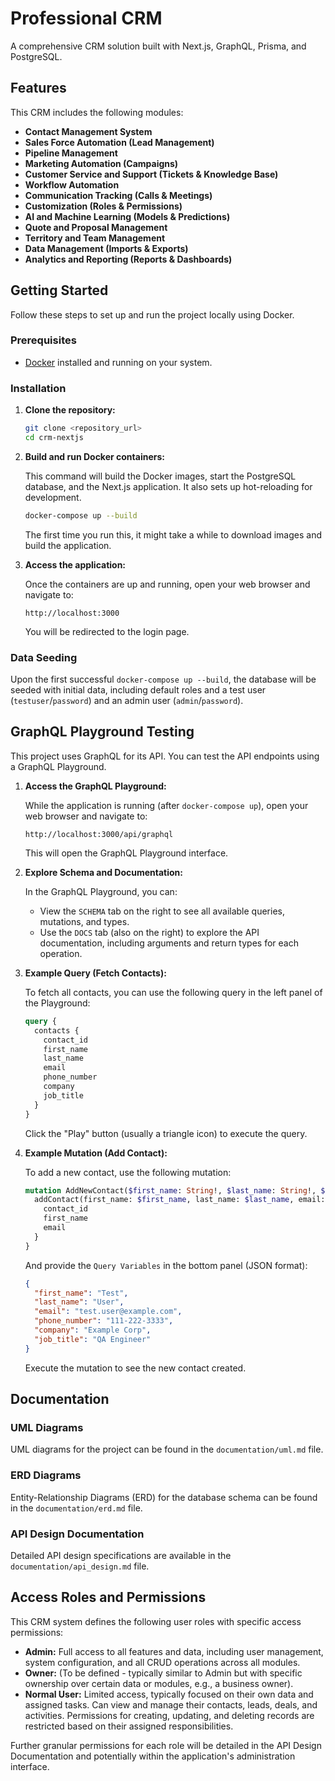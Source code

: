 # Professional CRM

A comprehensive CRM solution built with Next.js, GraphQL, Prisma, and PostgreSQL.

## Features

This CRM includes the following modules:

*   **Contact Management System**
*   **Sales Force Automation (Lead Management)**
*   **Pipeline Management**
*   **Marketing Automation (Campaigns)**
*   **Customer Service and Support (Tickets & Knowledge Base)**
*   **Workflow Automation**
*   **Communication Tracking (Calls & Meetings)**
*   **Customization (Roles & Permissions)**
*   **AI and Machine Learning (Models & Predictions)**
*   **Quote and Proposal Management**
*   **Territory and Team Management**
*   **Data Management (Imports & Exports)**
*   **Analytics and Reporting (Reports & Dashboards)**

## Getting Started

Follow these steps to set up and run the project locally using Docker.

### Prerequisites

*   [Docker](https://www.docker.com/products/docker-desktop) installed and running on your system.

### Installation

1.  **Clone the repository:**

    ```bash
    git clone <repository_url>
    cd crm-nextjs
    ```

2.  **Build and run Docker containers:**

    This command will build the Docker images, start the PostgreSQL database, and the Next.js application. It also sets up hot-reloading for development.

    ```bash
    docker-compose up --build
    ```

    The first time you run this, it might take a while to download images and build the application.

3.  **Access the application:**

    Once the containers are up and running, open your web browser and navigate to:

    ```
    http://localhost:3000
    ```

    You will be redirected to the login page.

### Data Seeding

Upon the first successful `docker-compose up --build`, the database will be seeded with initial data, including default roles and a test user (`testuser`/`password`) and an admin user (`admin`/`password`).

## GraphQL Playground Testing

This project uses GraphQL for its API. You can test the API endpoints using a GraphQL Playground.

1.  **Access the GraphQL Playground:**

    While the application is running (after `docker-compose up`), open your web browser and navigate to:

    ```
    http://localhost:3000/api/graphql
    ```

    This will open the GraphQL Playground interface.

2.  **Explore Schema and Documentation:**

    In the GraphQL Playground, you can:
    *   View the `SCHEMA` tab on the right to see all available queries, mutations, and types.
    *   Use the `DOCS` tab (also on the right) to explore the API documentation, including arguments and return types for each operation.

3.  **Example Query (Fetch Contacts):**

    To fetch all contacts, you can use the following query in the left panel of the Playground:

    ```graphql
    query {
      contacts {
        contact_id
        first_name
        last_name
        email
        phone_number
        company
        job_title
      }
    }
    ```

    Click the "Play" button (usually a triangle icon) to execute the query.

4.  **Example Mutation (Add Contact):**

    To add a new contact, use the following mutation:

    ```graphql
    mutation AddNewContact($first_name: String!, $last_name: String!, $email: String!, $phone_number: String, $company: String, $job_title: String) {
      addContact(first_name: $first_name, last_name: $last_name, email: $email, phone_number: $phone_number, company: $company, job_title: $job_title) {
        contact_id
        first_name
        email
      }
    }
    ```

    And provide the `Query Variables` in the bottom panel (JSON format):

    ```json
    {
      "first_name": "Test",
      "last_name": "User",
      "email": "test.user@example.com",
      "phone_number": "111-222-3333",
      "company": "Example Corp",
      "job_title": "QA Engineer"
    }
    ```

    Execute the mutation to see the new contact created.

## Documentation

### UML Diagrams

UML diagrams for the project can be found in the `documentation/uml.md` file.

### ERD Diagrams

Entity-Relationship Diagrams (ERD) for the database schema can be found in the `documentation/erd.md` file.

### API Design Documentation

Detailed API design specifications are available in the `documentation/api_design.md` file.

## Access Roles and Permissions

This CRM system defines the following user roles with specific access permissions:

*   **Admin:** Full access to all features and data, including user management, system configuration, and all CRUD operations across all modules.
*   **Owner:** (To be defined - typically similar to Admin but with specific ownership over certain data or modules, e.g., a business owner).
*   **Normal User:** Limited access, typically focused on their own data and assigned tasks. Can view and manage their contacts, leads, deals, and activities. Permissions for creating, updating, and deleting records are restricted based on their assigned responsibilities.

Further granular permissions for each role will be detailed in the API Design Documentation and potentially within the application's administration interface.
